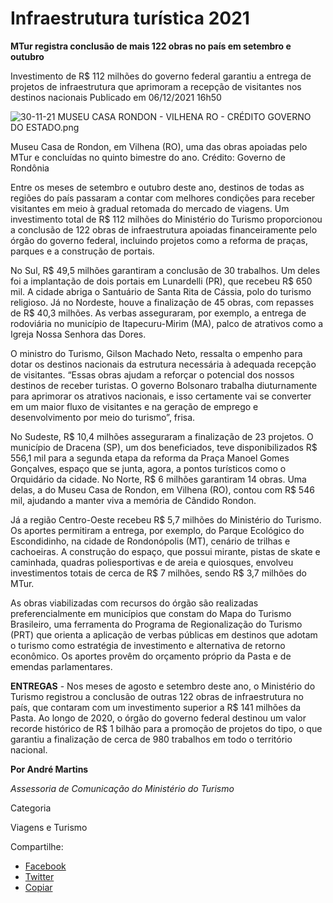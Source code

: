
# Infraestrutura turística 2021

**MTur registra conclusão de mais 122 obras no país em setembro e outubro**

Investimento de R$ 112 milhões do governo federal garantiu a entrega de projetos de infraestrutura que aprimoram a recepção de visitantes nos destinos nacionais
Publicado em 06/12/2021 16h50

![30-11-21 MUSEU CASA RONDON - VILHENA RO - CRÉDITO GOVERNO DO ESTADO.png](https://www.gov.br/turismo/pt-br/assuntos/noticias/mtur-registra-conclusao-de-mais-122-obras-no-pais-em-setembro-e-outubro/30-11-21-museu-casa-rondon-vilhena-ro-credito-governo-do-estado.png/@@images/cc86517a-c494-4324-8e81-3f42bfb2ca3f.png)

Museu Casa de Rondon, em Vilhena (RO), uma das obras apoiadas pelo MTur e concluídas no quinto bimestre do ano. Crédito: Governo de Rondônia

Entre os meses de setembro e outubro deste ano, destinos de todas as regiões do país passaram a contar com melhores condições para receber visitantes em meio à gradual retomada do mercado de viagens. Um investimento total de R$ 112 milhões do Ministério do Turismo proporcionou a conclusão de 122 obras de infraestrutura apoiadas financeiramente pelo órgão do governo federal, incluindo projetos como a reforma de praças, parques e a construção de portais.

No Sul, R$ 49,5 milhões garantiram a conclusão de 30 trabalhos. Um deles foi a implantação de dois portais em Lunardelli (PR), que recebeu R$ 650 mil. A cidade abriga o Santuário de Santa Rita de Cássia, polo do turismo religioso. Já no Nordeste, houve a finalização de 45 obras, com repasses de R$ 40,3 milhões. As verbas asseguraram, por exemplo, a entrega de rodoviária no município de Itapecuru-Mirim (MA), palco de atrativos como a Igreja Nossa Senhora das Dores.

O ministro do Turismo, Gilson Machado Neto, ressalta o empenho para dotar os destinos nacionais da estrutura necessária à adequada recepção de visitantes. “Essas obras ajudam a reforçar o potencial dos nossos destinos de receber turistas. O governo Bolsonaro trabalha diuturnamente para aprimorar os atrativos nacionais, e isso certamente vai se converter em um maior fluxo de visitantes e na geração de emprego e desenvolvimento por meio do turismo”, frisa.

No Sudeste, R$ 10,4 milhões asseguraram a finalização de 23 projetos. O município de Dracena (SP), um dos beneficiados, teve disponibilizados R$ 556,1 mil para a segunda etapa da reforma da Praça Manoel Gomes Gonçalves, espaço que se junta, agora, a pontos turísticos como o Orquidário da cidade. No Norte, R$ 6 milhões garantiram 14 obras. Uma delas, a do Museu Casa de Rondon, em Vilhena (RO), contou com R$ 546 mil, ajudando a manter viva a memória de Cândido Rondon.

Já a região Centro-Oeste recebeu R$ 5,7 milhões do Ministério do Turismo. Os aportes permitiram a entrega, por exemplo, do Parque Ecológico do Escondidinho, na cidade de Rondonópolis (MT), cenário de trilhas e cachoeiras. A construção do espaço, que possui mirante, pistas de skate e caminhada, quadras poliesportivas e de areia e quiosques, envolveu investimentos totais de cerca de R$ 7 milhões, sendo R$ 3,7 milhões do MTur.

As obras viabilizadas com recursos do órgão são realizadas preferencialmente em municípios que constam do Mapa do Turismo Brasileiro, uma ferramenta do Programa de Regionalização do Turismo (PRT) que orienta a aplicação de verbas públicas em destinos que adotam o turismo como estratégia de investimento e alternativa de retorno econômico. Os aportes provêm do orçamento próprio da Pasta e de emendas parlamentares.

**ENTREGAS** - Nos meses de agosto e setembro deste ano, o Ministério do Turismo registrou a conclusão de outras 122 obras de infraestrutura no país, que contaram com um investimento superior a R$ 141 milhões da Pasta. Ao longo de 2020, o órgão do governo federal destinou um valor recorde histórico de R$ 1 bilhão para a promoção de projetos do tipo, o que garantiu a finalização de cerca de 980 trabalhos em todo o território nacional.

**Por André Martins**

_Assessoria de Comunicação do Ministério do Turismo_

Categoria

Viagens e Turismo

Compartilhe:
*   [Facebook](https://www.facebook.com/sharer.php?u=https://www.gov.br/turismo/pt-br/assuntos/noticias/mtur-registra-conclusao-de-mais-122-obras-no-pais-em-setembro-e-outubro)
*   [Twitter](https://twitter.com/share?text=MTur%20registra%20conclus%C3%A3o%20de%20mais%20122%20obras%20no%20pa%C3%ADs%20em%20setembro%20e%20outubro&url=https://www.gov.br/turismo/resolveuid/fdfd9166e870449e896c68e89ec9937d)
*   [Copiar](https://www.gov.br/turismo/pt-br/assuntos/noticias/mtur-registra-conclusao-de-mais-122-obras-no-pais-em-setembro-e-outubro "Copiar para área de transferência")
